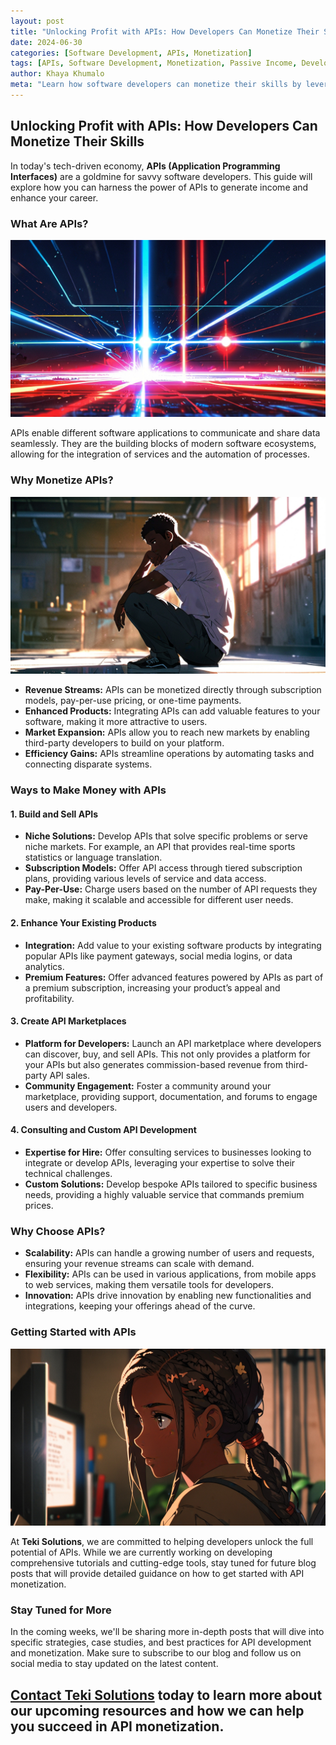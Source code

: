 ```yaml
---
layout: post
title: "Unlocking Profit with APIs: How Developers Can Monetize Their Skills"
date: 2024-06-30
categories: [Software Development, APIs, Monetization]
tags: [APIs, Software Development, Monetization, Passive Income, Developer Skills]
author: Khaya Khumalo
meta: "Learn how software developers can monetize their skills by leveraging APIs. Discover strategies for creating, selling, and integrating APIs to generate revenue."
---
```


## Unlocking Profit with APIs: How Developers Can Monetize Their Skills

In today's tech-driven economy, **APIs (Application Programming Interfaces)** are a goldmine for savvy software developers. This guide will explore how you can harness the power of APIs to generate income and enhance your career.

### What Are APIs?

<img src="/api.jpg" alt="APIs Explained" title="APIs Explained" class="img-fluid">


APIs enable different software applications to communicate and share data seamlessly. They are the building blocks of modern software ecosystems, allowing for the integration of services and the automation of processes.

### Why Monetize APIs?

<img src="/thinkingman.jpg" alt="Why Monetize APIs" title="Why Monetize APIs" class="img-fluid">


- **Revenue Streams:** APIs can be monetized directly through subscription models, pay-per-use pricing, or one-time payments.
- **Enhanced Products:** Integrating APIs can add valuable features to your software, making it more attractive to users.
- **Market Expansion:** APIs allow you to reach new markets by enabling third-party developers to build on your platform.
- **Efficiency Gains:** APIs streamline operations by automating tasks and connecting disparate systems.

### Ways to Make Money with APIs

#### 1. **Build and Sell APIs**

- **Niche Solutions:** Develop APIs that solve specific problems or serve niche markets. For example, an API that provides real-time sports statistics or language translation.
- **Subscription Models:** Offer API access through tiered subscription plans, providing various levels of service and data access.
- **Pay-Per-Use:** Charge users based on the number of API requests they make, making it scalable and accessible for different user needs.

#### 2. **Enhance Your Existing Products**

- **Integration:** Add value to your existing software products by integrating popular APIs like payment gateways, social media logins, or data analytics.
- **Premium Features:** Offer advanced features powered by APIs as part of a premium subscription, increasing your product’s appeal and profitability.

#### 3. **Create API Marketplaces**

- **Platform for Developers:** Launch an API marketplace where developers can discover, buy, and sell APIs. This not only provides a platform for your APIs but also generates commission-based revenue from third-party API sales.
- **Community Engagement:** Foster a community around your marketplace, providing support, documentation, and forums to engage users and developers.

#### 4. **Consulting and Custom API Development**

- **Expertise for Hire:** Offer consulting services to businesses looking to integrate or develop APIs, leveraging your expertise to solve their technical challenges.
- **Custom Solutions:** Develop bespoke APIs tailored to specific business needs, providing a highly valuable service that commands premium prices.

### Why Choose APIs?

- **Scalability:** APIs can handle a growing number of users and requests, ensuring your revenue streams can scale with demand.
- **Flexibility:** APIs can be used in various applications, from mobile apps to web services, making them versatile tools for developers.
- **Innovation:** APIs drive innovation by enabling new functionalities and integrations, keeping your offerings ahead of the curve.

### Getting Started with APIs

<img src="/dark-woman.jpg" alt="Why Monetize APIs" title="Why Monetize APIs" class="img-fluid">


At **Teki Solutions**, we are committed to helping developers unlock the full potential of APIs. While we are currently working on developing comprehensive tutorials and cutting-edge tools, stay tuned for future blog posts that will provide detailed guidance on how to get started with API monetization.

### Stay Tuned for More

In the coming weeks, we'll be sharing more in-depth posts that will dive into specific strategies, case studies, and best practices for API development and monetization. Make sure to subscribe to our blog and follow us on social media to stay updated on the latest content.

[Contact Teki Solutions](https://tekisolves.github.io/) today to learn more about our upcoming resources and how we can help you succeed in API monetization.
---

<!-- **Keywords:** API monetization, make money with APIs, software developer income, CodeFlow Solutions, developer tools, API integration, passive income for developers, API marketplace

**Tags:** #SoftwareDevelopment #APIs #Monetization #CodeFlowSolutions #DeveloperTools #PassiveIncome #TechInnovation -->
